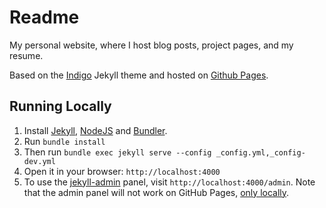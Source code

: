 # Readme
My personal website, where I host blog posts, project pages, and my resume.

Based on the [Indigo](https://github.com/sergiokopplin/indigo/fork) Jekyll theme and hosted on [Github Pages](https://pages.github.com/).

## Running Locally
1. Install [Jekyll](http://jekyllrb.com), [NodeJS](https://nodejs.org/) and [Bundler](http://bundler.io/).
2. Run `bundle install`
3. Then run `bundle exec jekyll serve --config _config.yml,_config-dev.yml`
4. Open it in your browser: `http://localhost:4000`
5. To use the [jekyll-admin](https://jekyll.github.io/jekyll-admin/) panel, visit `http://localhost:4000/admin`. Note that the admin panel will not work on GitHub Pages, [only locally](https://github.com/jekyll/jekyll-admin/issues/341#issuecomment-292739469).
